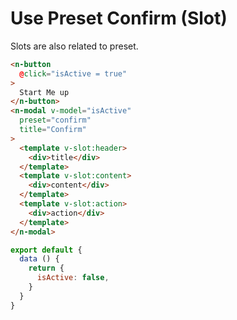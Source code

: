 # Use Preset Confirm (Slot)
Slots are also related to preset.
```html
<n-button
  @click="isActive = true"
>
  Start Me up
</n-button>
<n-modal v-model="isActive" 
  preset="confirm"
  title="Confirm"
>
  <template v-slot:header>
    <div>title</div>
  </template>
  <template v-slot:content>
    <div>content</div>
  </template>
  <template v-slot:action>
    <div>action</div>
  </template>
</n-modal>
```
```js
export default {
  data () {
    return {
      isActive: false,
    }
  }
}
```